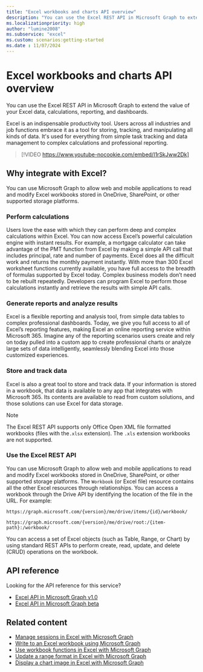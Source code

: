```yaml
---
title: "Excel workbooks and charts API overview"
description: "You can use the Excel REST API in Microsoft Graph to extend the value of your Excel data, calculations, reporting, and dashboards."
ms.localizationpriority: high
author: "lumine2008"
ms.subservice: "excel"
ms.custom: scenarios:getting-started
ms.date : 11/07/2024
---
```


# Excel workbooks and charts API overview

You can use the Excel REST API in Microsoft Graph to extend the value of your Excel data, calculations, reporting, and dashboards.

Excel is an indispensable productivity tool. Users across all industries and job functions embrace it as a tool for storing, tracking, and manipulating all kinds of data. It's used for everything from simple task tracking and data management to complex calculations and professional reporting.

> [!VIDEO https://www.youtube-nocookie.com/embed/I1rSkJww2Dk]

## Why integrate with Excel?

You can use Microsoft Graph to allow web and mobile applications to read and modify Excel workbooks stored in OneDrive, SharePoint, or other supported storage platforms.

### Perform calculations

Users love the ease with which they can perform deep and complex calculations within Excel. You can now access Excel’s powerful calculation engine with instant results. For example, a mortgage calculator can take advantage of the PMT function from Excel by making a simple API call that includes principal, rate and number of payments. Excel does all the difficult work and returns the monthly payment instantly. With more than 300 Excel worksheet functions currently available, you have full access to the breadth of formulas supported by Excel today. Complex business models don’t need to be rebuilt repeatedly. Developers can program Excel to perform those calculations instantly and retrieve the results with simple API calls.

### Generate reports and analyze results

Excel is a flexible reporting and analysis tool, from simple data tables to complex professional dashboards. Today, we give you full access to all of Excel’s reporting features, making Excel an online reporting service within Microsoft 365. Imagine any of the reporting scenarios users create and rely on today pulled into a custom app to create professional charts or analyze large sets of data intelligently, seamlessly blending Excel into those customized experiences.

### Store and track data

Excel is also a great tool to store and track data. If your information is stored in a workbook, that data is available to any app that integrates with Microsoft 365. Its contents are available to read from custom solutions, and those solutions can use Excel for data storage.

> [!NOTE]
> The Excel REST API supports only Office Open XML file formatted workbooks (files with the`.xlsx` extension). The `.xls` extension workbooks are not supported.

### Use the Excel REST API

You can use Microsoft Graph to allow web and mobile applications to read and modify Excel workbooks stored in OneDrive, SharePoint, or other supported storage platforms. The `Workbook` (or Excel file) resource contains all the other Excel resources through relationships. You can access a workbook through the Drive API by identifying the location of the file in the URL. For example:

`https://graph.microsoft.com/{version}/me/drive/items/{id}/workbook/`

`https://graph.microsoft.com/{version}/me/drive/root:/{item-path}:/workbook/`

You can access a set of Excel objects (such as Table, Range, or Chart) by using standard REST APIs to perform create, read, update, and delete (CRUD) operations on the workbook.

## API reference

Looking for the API reference for this service?

- [Excel API in Microsoft Graph v1.0](/graph/api/resources/excel?view=graph-rest-1.0&preserve-view=true)
- [Excel API in Microsoft Graph beta](/graph/api/resources/excel?view=graph-rest-beta&preserve-view=true)

## Related content

- [Manage sessions in Excel with Microsoft Graph](excel-manage-sessions.md)
- [Write to an Excel workbook using Microsoft Graph](excel-write-to-workbook.md)
- [Use workbook functions in Excel with Microsoft Graph](excel-use-functions.md)
- [Update a range format in Excel with Microsoft Graph](excel-update-range-format.md)
- [Display a chart image in Excel with Microsoft Graph](excel-display-chart-image.md)
